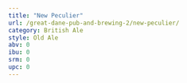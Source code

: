 ```yaml
---
title: "New Peculier"
url: /great-dane-pub-and-brewing-2/new-peculier/
category: British Ale
style: Old Ale
abv: 0
ibu: 0
srm: 0
upc: 0
---
```


